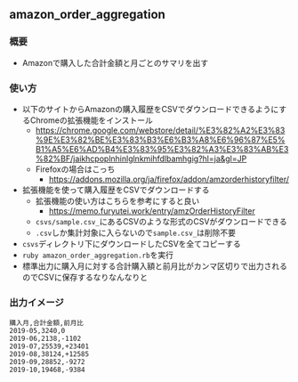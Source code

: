 ## amazon_order_aggregation
### 概要
- Amazonで購入した合計金額と月ごとのサマリを出す
### 使い方
- 以下のサイトからAmazonの購入履歴をCSVでダウンロードできるようにするChromeの拡張機能をインストール
  - https://chrome.google.com/webstore/detail/%E3%82%A2%E3%83%9E%E3%82%BE%E3%83%B3%E6%B3%A8%E6%96%87%E5%B1%A5%E6%AD%B4%E3%83%95%E3%82%A3%E3%83%AB%E3%82%BF/jaikhcpoplnhinlglnkmihfdlbamhgig?hl=ja&gl=JP
  - Firefoxの場合はこっち
    - https://addons.mozilla.org/ja/firefox/addon/amzorderhistoryfilter/
- 拡張機能を使って購入履歴をCSVでダウンロードする
  - 拡張機能の使い方はこちらを参考にすると良い
    - https://memo.furyutei.work/entry/amzOrderHistoryFilter
  - `csvs/sample.csv_`にあるCSVのような形式のCSVがダウンロードできる
  - `.csv`しか集計対象に入らないので`sample.csv_`は削除不要
- `csvs`ディレクトリ下にダウンロードしたCSVを全てコピーする
- `ruby amazon_order_aggregation.rb`を実行
- 標準出力に購入月に対する合計購入額と前月比がカンマ区切りで出力されるのでCSVに保存するなりなんなりと

### 出力イメージ
```
購入月,合計金額,前月比
2019-05,3240,0
2019-06,2138,-1102
2019-07,25539,+23401
2019-08,38124,+12585
2019-09,28852,-9272
2019-10,19468,-9384
```
